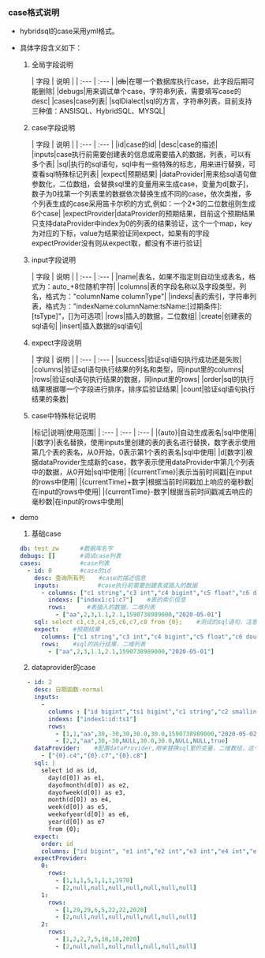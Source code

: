 ### case格式说明
- hybridsql的case采用yml格式。
- 具体字段含义如下：
    1. 全局字段说明

       | 字段 | 说明 |
               | :--- | :--- |
       |~~db~~|在哪一个数据库执行case，此字段后期可能删除|
       |debugs|用来调试单个case，字符串列表，需要填写case的desc|
       |cases|case列表|
       |sqlDialect|sql的方言，字符串列表，目前支持三种值：ANSISQL、HybridSQL、MYSQL|

    2. case字段说明

       | 字段 | 说明 |
               | :--- | :--- |
       |id|case的id|
       |desc|case的描述|
       |inputs|case执行前需要创建表的信息或需要插入的数据，列表，可以有多个表|
       |sql|执行的sql语句，sql中有一些特殊的标志，用来进行替换，可查看sql特殊标记列表|
       |expect|预期结果|
       |dataProvider|用来给sql语句做参数化，二位数组，会替换sql里的变量用来生成case，变量为d[数子]，数子为0找第一个列表里的数据依次替换生成不同的case，依次类推，多个列表生成的case采用笛卡尔积的方式,例如：一个2*3的二位数组则生成6个case|
       |expectProvider|dataProvider的预期结果，目前这个预期结果只支持dataProvider中index为0的列表的结果验证，这个一个map，key为对应的下标，value为结果验证同expect，如果有的字段expectProvider没有则从expect取，都没有不进行验证|

    3. input字段说明

       | 字段 | 说明 |
               | :--- | :--- |
       |name|表名，如果不指定则自动生成表名，格式为：auto_+8位随机字符|
       |columns|表的字段名称以及字段类型，列名，格式为："columnName columnType"|
       |indexs|表的索引，字符串列表，格式为："indexName:columnName:tsName:[过期条件]:[tsType]"，[]为可选项|
       |rows|插入的数据，二位数组|
       |create|创建表的sql语句|
       |insert|插入数据的sql语句|

    4. expect字段说明

       | 字段 | 说明 |
               | :--- | :--- |
       |success|验证sql语句执行成功还是失败|
       |columns|验证sql语句执行结果的列名和类型，同input里的columns|
       |rows|验证sql语句执行结果的数据，同input里的rows|
       |order|sql的执行结果根据哪一个字段进行排序，排序后验证结果|
       |count|验证sql语句执行结果的条数|

    5. case中特殊标记说明

       |标记|说明|使用范围|
               | :--- | :--- | :--- |
       |{auto}|自动生成表名|sql中使用|
       |{数字}|表名替换，使用inputs里创建的表的表名进行替换，数字表示使用第几个表的表名，从0开始，0表示第1个表的表名|sql中使用|
       |d[数字]|根据dataProvider生成新的case，数字表示使用dataProvider中第几个列表中的数据，从0开始|sql中使用|
       |{currentTime}|表示当前时间戳|在input的rows中使用|
       |{currentTime}+数字|根据当前时间戳加上响应的毫秒数|在input的rows中使用|
       |{currentTime}-数字|根据当前时间戳减去响应的毫秒数|在input的rows中使用|


- demo
    1. 基础case
    ```yaml
    db: test_zw      #数据库名字
    debugs: []       #调试case列表
    cases:           #case列表
      - id: 0        #case的id
        desc: 查询所有列    #case的描述信息
        inputs:           #case执行前需要创建表或插入的数据
          - columns: ["c1 string","c3 int","c4 bigint","c5 float","c6 double","c7 timestamp","c8 date"]  #表的schema信息
            indexs: ["index1:c1:c7"]    #表的索引信息
            rows:      #表插入的数据，二维列表
              - ["aa",2,3,1.1,2.1,1590738989000,"2020-05-01"]
        sql: select c1,c3,c4,c5,c6,c7,c8 from {0};    #测试的sql语句，注意后面要带分号
        expect:    #预期结果
          columns: ["c1 string","c3 int","c4 bigint","c5 float","c6 double","c7 timestamp","c8 date"]   #sql执行结果的schema
          rows:    #sql的执行结果，二维列表
            - ["aa",2,3,1.1,2.1,1590738989000,"2020-05-01"]
    ```
    2. dataprovider的case
    ```yaml
      - id: 2
        desc: 日期函数-normal
        inputs:
          -
            columns : ["id bigint","ts1 bigint","c1 string","c2 smallint","c3 int","c4 bigint","c5 float","c6 double","c7 timestamp","c8 date","c9 bool"]
            indexs: ["index1:id:ts1"]
            rows:
              - [1,1,"aa",30,-30,30,30.0,30.0,1590738989000,"2020-05-02",true]
              - [2,2,"aa",30,-30,NULL,30.0,30.0,NULL,NULL,true]
        dataProvider:    #配置dataProvider,用来替换sql里的变量，二维数组，这个case会生成3个case依次执行测试
          - ["{0}.c4","{0}.c7","{0}.c8"]
        sql: |
          select id as id,
            day(d[0]) as e1,
            dayofmonth(d[0]) as e2,
            dayofweek(d[0]) as e3,
            month(d[0]) as e4,
            week(d[0]) as e5,
            weekofyear(d[0]) as e6,
            year(d[0]) as e7
            from {0};
        expect:
          order: id
          columns: ["id bigint", "e1 int","e2 int","e3 int","e4 int","e5 int","e6 int","e7 int"]
        expectProvider:
          0:
            rows:
              - [1,1,1,5,1,1,1,1970]
              - [2,null,null,null,null,null,null,null]
          1:
            rows:
              - [1,29,29,6,5,22,22,2020]
              - [2,null,null,null,null,null,null,null]
          2:
            rows:
              - [1,2,2,7,5,18,18,2020]
              - [2,null,null,null,null,null,null,null]
    ```